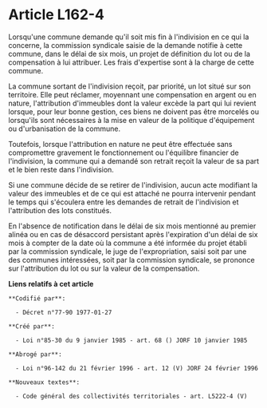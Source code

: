 # Article L162-4

Lorsqu'une commune demande qu'il soit mis fin à l'indivision en ce qui la concerne, la commission syndicale saisie de la
demande notifie à cette commune, dans le délai de six mois, un projet de définition du lot ou de la compensation à lui
attribuer. Les frais d'expertise sont à la charge de cette commune.

La commune sortant de l'indivision reçoit, par priorité, un lot situé sur son territoire. Elle peut réclamer, moyennant une
compensation en argent ou en nature, l'attribution d'immeubles dont la valeur excède la part qui lui revient lorsque, pour
leur bonne gestion, ces biens ne doivent pas être morcelés ou lorsqu'ils sont nécessaires à la mise en valeur de la politique
d'équipement ou d'urbanisation de la commune.

Toutefois, lorsque l'attribution en nature ne peut être effectuée sans compromettre gravement le fonctionnement ou
l'équilibre financier de l'indivision, la commune qui a demandé son retrait reçoit la valeur de sa part et le bien reste dans
l'indivision.

Si une commune décide de se retirer de l'indivision, aucun acte modifiant la valeur des immeubles et de ce qui est attaché ne
pourra intervenir pendant le temps qui s'écoulera entre les demandes de retrait de l'indivision et l'attribution des lots
constitués.

En l'absence de notification dans le délai de six mois mentionné au premier alinéa ou en cas de désaccord persistant après
l'expiration d'un délai de six mois à compter de la date où la commune a été informée du projet établi par la commission
syndicale, le juge de l'expropriation, saisi soit par une des communes intéressées, soit par la commission syndicale, se
prononce sur l'attribution du lot ou sur la valeur de la compensation.

**Liens relatifs à cet article**

	**Codifié par**:

	  - Décret n°77-90 1977-01-27

	**Créé par**:

	  - Loi n°85-30 du 9 janvier 1985 - art. 68 () JORF 10 janvier 1985

	**Abrogé par**:

	  - Loi n°96-142 du 21 février 1996 - art. 12 (V) JORF 24 février 1996

	**Nouveaux textes**:

	  - Code général des collectivités territoriales - art. L5222-4 (V)
